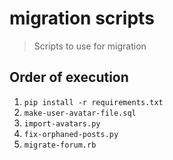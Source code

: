 # migration scripts
> Scripts to use for migration

## Order of execution
1. `pip install -r requirements.txt`
1. `make-user-avatar-file.sql`
1. `import-avatars.py`
1. `fix-orphaned-posts.py`
1. `migrate-forum.rb`
